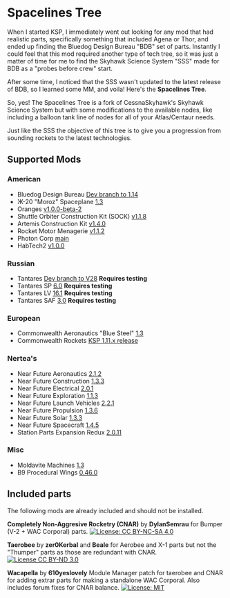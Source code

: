 
# Spacelines Tree

When I started KSP, I immediately went out looking for any mod that had realistic parts, specifically something that included Agena or Thor, and ended up finding the Bluedog Design Bureau "BDB" set of parts. Instantly I could feel that this mod required another type of tech tree, so it was just a matter of time for me to find the Skyhawk Science System "SSS" made for BDB as a "probes before crew" start.

After some time, I noticed that the SSS wasn't updated to the latest release of BDB, so I learned some MM, and voila! Here's the **Spacelines Tree**.

So, yes! The Spacelines Tree is a fork of CessnaSkyhawk's Skyhawk Science System but with some modifications to the available nodes, like including a balloon tank line of nodes for all of your Atlas/Centaur needs.

Just like the SSS the objective of this tree is to give you a progression from sounding rockets to the latest technologies.

## Supported Mods

### American
* Bluedog Design Bureau [Dev branch to 1.14](https://github.com/CobaltWolf/Bluedog-Design-Bureau/tree/1.14-Development)
* Ж-20 "Moroz" Spaceplane [1.3](https://github.com/AstroWell/X-20-Moroz-Spaceplane/releases/tag/1.3)
* Oranges [v1.0.0-beta-2](https://github.com/EStreetRockets/ORANGES/releases/tag/v1.0.0-beta-2)
* Shuttle Orbiter Construction Kit (SOCK)  [v1.1.8](https://github.com/benjee10/Shuttle-Orbiter-Construction-Kit)
* Artemis Construction Kit [v1.4.0](https://github.com/benjee10/Benjee10_Orion/releases/)
* Rocket Motor Menagerie [v1.1.2](https://github.com/EStreetRockets/RocketMotorMenagerie/releases)
* Photon Corp [main](https://github.com/DylanSemrau/Photon-Corp)
* HabTech2 [v1.0.0](https://github.com/benjee10/HabTech2/releases/tag/1.0.0)

### Russian
* Tantares [Dev branch to V28](https://github.com/Tantares/Tantares) **Requires testing**
* Tantares SP [6.0](https://github.com/Tantares/TantaresSP/releases/tag/v6.0) **Requires testing**
* Tantares LV [16.1](https://github.com/Tantares/TantaresLV/releases/tag/v16.1) **Requires testing**
* Tantares SAF [3.0](https://github.com/Tantares/TantaresSAF/releases/tag/v3.0) **Requires testing**

### European
* Commonwealth Aeronautics "Blue Steel" [1.3](https://github.com/AstroWell/BlueSteel/releases)
* Commonwealth Rockets [KSP 1.11.x release](https://github.com/Tantares/CRE/releases)

### Nertea's
* Near Future Aeronautics [2.1.2](https://github.com/post-kerbin-mining-corporation/NearFutureAeronautics/releases/tag/2.1.2)
* Near Future Construction [1.3.3](https://github.com/post-kerbin-mining-corporation/NearFutureConstruction/releases/tag/1.3.3)
* Near Future Electrical [2.0.1](https://github.com/post-kerbin-mining-corporation/NearFutureElectrical/releases/tag/2.0.1)
* Near Future Exploration [1.1.3](https://github.com/post-kerbin-mining-corporation/NearFutureExploration/releases/tag/1.1.3)
* Near Future Launch Vehicles [2.2.1](https://github.com/post-kerbin-mining-corporation/NearFutureLaunchVehicles/releases/tag/2.2.1)
* Near Future Propulsion [1.3.6](https://github.com/post-kerbin-mining-corporation/NearFuturePropulsion/releases/tag/1.3.6)
* Near Future Solar [1.3.3](https://github.com/post-kerbin-mining-corporation/NearFutureSolar/releases/tag/1.3.3)
* Near Future Spacecraft [1.4.5](https://github.com/post-kerbin-mining-corporation/NearFutureSpacecraft/releases/tag/1.4.5)
* Station Parts Expansion Redux [2.0.11](https://github.com/post-kerbin-mining-corporation/StationPartsExpansionRedux/releases/tag/2.0.11)

### Misc
* Moldavite Machines [1.3](https://github.com/JadeOfMaar/MoldaviteMachines/releases)
* B9 Procedural Wings [0.46.0](https://github.com/B9-Procedural-Wings/B9-PWings-Modified/releases)

## Included parts
The following mods are already included and should not be installed.

**Completely Non-Aggresive Rocketry (CNAR)** by **DylanSemrau** for Bumper (V-2 + WAC Corporal) parts. [![License: CC BY-NC-SA 4.0](https://img.shields.io/badge/License-CC_BY--NC--SA_4.0-lightgrey.svg)](https://creativecommons.org/licenses/by-nc-sa/4.0/)

**Taerobee** by **zer0Kerbal** and **Beale** for Aerobee and X-1 parts but not the "Thumper" parts as those are redundant with CNAR. [![License CC BY-ND 3.0](https://img.shields.io/badge/License-CC%20BY--ND%203.0-lightgrey.svg)](https://creativecommons.org/licenses/by-nd/3.0/)

**Wacapella** by **610yeslovely** Module Manager patch for taerobee and CNAR for adding extrar parts for making a standalone WAC Corporal. Also includes forum fixes for CNAR balance. [![License: MIT](https://img.shields.io/badge/License-MIT-yellow.svg)](https://opensource.org/licenses/MIT)
